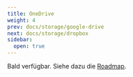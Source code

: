 ```yaml
---
title: OneDrive
weight: 4
prev: docs/storage/google-drive
next: docs/storage/dropbox
sidebar:
  open: true
---
```


Bald verfügbar. Siehe dazu die [Roadmap](https://formtion.app/roadmap/).
